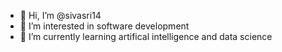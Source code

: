 - 👋 Hi, I’m @sivasri14
- 👀 I’m interested in software development
- 🌱 I’m currently learning artifical intelligence and data science


<!---
sivasri14/sivasri14 is a ✨ special ✨ repository because its `README.md` (this file) appears on your GitHub profile.
You can click the Preview link to take a look at your changes.
--->
